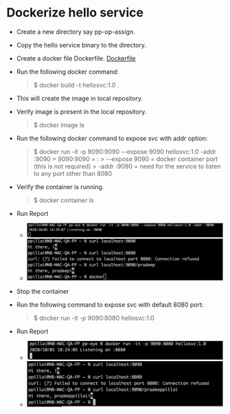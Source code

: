# Dockerize hello service

* Create a new directory say pp-op-assign.
* Copy the hello service binary to the directory.
* Create a docker file Dockerfile. [Dockerfile](../Dockerfile)

* Run the following docker command:
    > $ docker build -t hellosvc:1.0 .
* This will create the image in local repository.

* Verify image is present in the local repository.
    > $ docker image ls

* Run the following docker command to expose svc with addr option:
    > $ docker run -it -p 9090:9090 --expose 9090 hellosvc:1.0 -addr :9090
        > 9090:9090 = <localhost port>:<docker container port>
        > --expose 9090 = docker container port (this is not required)
        > -addr :9090 = need for the service to listen to any port other than 8080
* Verify the container is running.
    > $ docker container ls

* Run Report
    * ![Start Service](../screenshots/docker_run_1.png)
    * ![Test Service](../screenshots/docker_run_2.png)
* Stop the container

* Run the following command to expose svc with default 8080 port:
    > $ docker run -it -p 9090:8080 hellosvc:1.0

* Run Report
    * ![Start Service](../screenshots/docker_run_3.png)
    * ![Test Service](../screenshots/docker_run_4.png)

